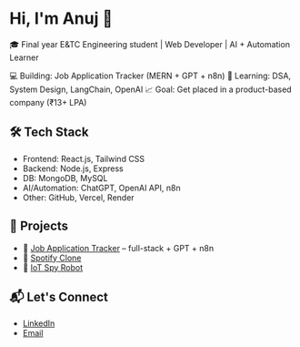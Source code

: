 # Hi, I'm Anuj 👋

🎓 Final year E&TC Engineering student | Web Developer | AI + Automation Learner

💻 Building: Job Application Tracker (MERN + GPT + n8n)
🧠 Learning: DSA, System Design, LangChain, OpenAI
📈 Goal: Get placed in a product-based company (₹13+ LPA)

## 🛠️ Tech Stack
- Frontend: React.js, Tailwind CSS
- Backend: Node.js, Express
- DB: MongoDB, MySQL
- AI/Automation: ChatGPT, OpenAI API, n8n
- Other: GitHub, Vercel, Render

## 🚀 Projects
- 🔗 [Job Application Tracker](https://your-app.vercel.app) – full-stack + GPT + n8n
- 🔗 [Spotify Clone](https://github.com/anuj/spotify-clone)
- 🔗 [IoT Spy Robot](https://github.com/anuj/spy-robot)

## 📬 Let's Connect
- [LinkedIn](https://linkedin.com/in/anuj-dev)
- [Email](mailto:anuj@example.com)
